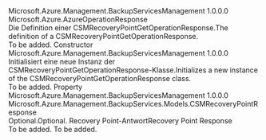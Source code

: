<Type Name="CSMRecoveryPointGetOperationResponse" FullName="Microsoft.Azure.Management.BackupServices.Models.CSMRecoveryPointGetOperationResponse">
  <TypeSignature Language="C#" Value="public class CSMRecoveryPointGetOperationResponse : Microsoft.Azure.AzureOperationResponse" />
  <TypeSignature Language="ILAsm" Value=".class public auto ansi beforefieldinit CSMRecoveryPointGetOperationResponse extends Microsoft.Azure.AzureOperationResponse" />
  <TypeSignature Language="DocId" Value="T:Microsoft.Azure.Management.BackupServices.Models.CSMRecoveryPointGetOperationResponse" />
  <TypeSignature Language="VB.NET" Value="Public Class CSMRecoveryPointGetOperationResponse&#xA;Inherits AzureOperationResponse" />
  <TypeSignature Language="F#" Value="type CSMRecoveryPointGetOperationResponse = class&#xA;    inherit AzureOperationResponse" />
  <AssemblyInfo>
    <AssemblyName>Microsoft.Azure.Management.BackupServicesManagement</AssemblyName>
    <AssemblyVersion>1.0.0.0</AssemblyVersion>
  </AssemblyInfo>
  <Base>
    <BaseTypeName>Microsoft.Azure.AzureOperationResponse</BaseTypeName>
  </Base>
  <Interfaces />
  <Docs>
    <summary>
            <span data-ttu-id="31191-101">Die Definition einer CSMRecoveryPointGetOperationResponse.</span><span class="sxs-lookup"><span data-stu-id="31191-101">The definition of a CSMRecoveryPointGetOperationResponse.</span></span>
            </summary>
    <remarks>To be added.</remarks>
  </Docs>
  <Members>
    <Member MemberName=".ctor">
      <MemberSignature Language="C#" Value="public CSMRecoveryPointGetOperationResponse ();" />
      <MemberSignature Language="ILAsm" Value=".method public hidebysig specialname rtspecialname instance void .ctor() cil managed" />
      <MemberSignature Language="DocId" Value="M:Microsoft.Azure.Management.BackupServices.Models.CSMRecoveryPointGetOperationResponse.#ctor" />
      <MemberSignature Language="VB.NET" Value="Public Sub New ()" />
      <MemberType>Constructor</MemberType>
      <AssemblyInfo>
        <AssemblyName>Microsoft.Azure.Management.BackupServicesManagement</AssemblyName>
        <AssemblyVersion>1.0.0.0</AssemblyVersion>
      </AssemblyInfo>
      <Parameters />
      <Docs>
        <summary>
            <span data-ttu-id="31191-102">Initialisiert eine neue Instanz der CSMRecoveryPointGetOperationResponse-Klasse.</span><span class="sxs-lookup"><span data-stu-id="31191-102">Initializes a new instance of the CSMRecoveryPointGetOperationResponse class.</span></span>
            </summary>
        <remarks>To be added.</remarks>
      </Docs>
    </Member>
    <Member MemberName="CSMRecoveryPointResponse">
      <MemberSignature Language="C#" Value="public Microsoft.Azure.Management.BackupServices.Models.CSMRecoveryPointResponse CSMRecoveryPointResponse { get; set; }" />
      <MemberSignature Language="ILAsm" Value=".property instance class Microsoft.Azure.Management.BackupServices.Models.CSMRecoveryPointResponse CSMRecoveryPointResponse" />
      <MemberSignature Language="DocId" Value="P:Microsoft.Azure.Management.BackupServices.Models.CSMRecoveryPointGetOperationResponse.CSMRecoveryPointResponse" />
      <MemberSignature Language="VB.NET" Value="Public Property CSMRecoveryPointResponse As CSMRecoveryPointResponse" />
      <MemberSignature Language="F#" Value="member this.CSMRecoveryPointResponse : Microsoft.Azure.Management.BackupServices.Models.CSMRecoveryPointResponse with get, set" Usage="Microsoft.Azure.Management.BackupServices.Models.CSMRecoveryPointGetOperationResponse.CSMRecoveryPointResponse" />
      <MemberType>Property</MemberType>
      <AssemblyInfo>
        <AssemblyName>Microsoft.Azure.Management.BackupServicesManagement</AssemblyName>
        <AssemblyVersion>1.0.0.0</AssemblyVersion>
      </AssemblyInfo>
      <ReturnValue>
        <ReturnType>Microsoft.Azure.Management.BackupServices.Models.CSMRecoveryPointResponse</ReturnType>
      </ReturnValue>
      <Docs>
        <summary>
            <span data-ttu-id="31191-103">Optional.</span><span class="sxs-lookup"><span data-stu-id="31191-103">Optional.</span></span> <span data-ttu-id="31191-104">Recovery Point-Antwort</span><span class="sxs-lookup"><span data-stu-id="31191-104">Recovery Point Response</span></span>
            </summary>
        <value>To be added.</value>
        <remarks>To be added.</remarks>
      </Docs>
    </Member>
  </Members>
</Type>